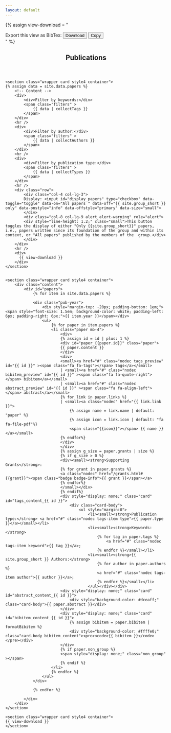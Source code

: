 ```yaml
---
layout: default
---
```

<script src="/js/publications.js" type="text/javascript" charset="utf-8"></script>
<style>
.paper-title{
	font-weight: 500;
}
.paper {
	font-size: 11pt;
	line-height: 1.4;
	list-style: none;
}

ul {
	margin-left: -2em;
}
</style>

{% assign view-download = "<div> Export this view as BibTex: <button class='download-bibtex btn btn-sm btn-light'><span class='fa fa-download'></span> Download</button> <button class='copy-bibtex btn btn-sm btn-light'><span class='fa fa-clipboard-list'></span> Copy</button></div>" %}

<!-- Main -->
<article id="main">

<header class="major container" markdown="1">

# Publications

</header>

	<section class="wrapper card style4 container">
	{% assign data = site.data.papers %}
		<!-- Content -->
		<div>
			<div>Filter by keywords:</div>
			<span class="filters" >
				{{ data | collectTags }}
			</span>
		</div>
		<hr />
		<div>
			<div>Filter by author:</div>
			<span class="filters" >
				{{ data | collectAuthors }}
			</span>
		</div>
		<hr />
		<div>
			<div>Filter by publication type:</div>
			<span class="filters" >
				{{ data | collectTypes }}
			</span>
		</div>
		<hr />
		<div class="row">
			<div class="col-4 col-lg-3">
			Display: <input id="display_papers" type="checkbox" data-toggle="toggle" data-on="All papers " data-off="{{ site.group_short }} only" data-onstyle="info" data-offstyle="primary" data-size="small">
	 		</div>
	 		<div class="col-8 col-lg-9 alert alert-warning" role="alert">
			<div style="line-height: 1.2;" class="small">This button toggles the display of either "Only {{site.group_short}}" papers, i.e., papers written since its foundation of the group and within its context, or "All papers" published by the members of the  group.</div>
	 		</div>
	 	</div>
		<hr />
		<div>
		  {{ view-download }}
		</div>
	</section>


	<section class="wrapper card style4 container">
		<div class="content">
			<div id="papers">
				{% for item in site.data.papers %}

				<div class="pub-year">
					<div style="margin-top: -20px; padding-bottom: 1em;"><span style="font-size: 1.5em; background-color: white; padding-left: 6px; padding-right: 6px;">{{ item.year }}</span></div>
					<ul>
						{% for paper in item.papers %}
						<li class="paper mb-4">
							<div>
							{% assign id = id | plus: 1 %}
							<div id="paper_{{paper.id}}" class="paper">
							{{ paper.content }}
							</div>
							<div>
							<small><a href="#" class="nodec tags_preview" id="{{ id }}" ><span class="fa fa-tags"></span> tags</a></small>
							| <small><a href="#" class="nodec bibitem_preview" id="{{ id }}" ><span class="fa fa-quote-right"></span> bibitem</a></small>
							| <small><a href="#" class="nodec abstract_preview" id="{{ id }}" ><span class="fa fa-align-left"></span> abstract</a></small>
							{% for link in paper.links %}
							| <small><a class="nodec" href="{{ link.link }}">
								{% assign name = link.name | default: "paper" %}
								{% assign icon = link.icon | default: "fa fa-file-pdf"%}
								<span class="{{icon}}"></span> {{ name }}</a></small>
							{% endfor%}
							</div>
							</div>
							{% assign g_size = paper.grants | size %}
							{% if g_size > 0 %}
							<div><small><strong>Supporting Grants</strong>: 
							{% for grant in paper.grants %}
							<a class="nodec" href="/grants.html#{{grant}}"><span class="badge badge-info">{{ grant }}</span></a>
							{% endfor%}
							</small></div>
							{% endif%}
							<div style="display: none;" class="card" id="tags_content_{{ id }}">
								<div class="card-body">
									<ul style="margin:0">
										<li><small><strong>Publication type:</strong> <a href="#" class="nodec tags-item type">{{ paper.type }}</a></small></li>
										<li><small><strong>Keywords:</strong>
											{% for tag in paper.tags %}
												<a href="#" class="nodec tags-item keyword">{{ tag }}</a>;
											{% endfor %}</small></li>
										<li><small><strong>{{ site.group_short }} Authors:</strong>
											{% for author in paper.authors %}
											<a href="#" class="nodec tags-item author">{{ author }}</a>;
											{% endfor %}</small></li>
										</ul></div></div>
							<div style="display: none;" class="card" id="abstract_content_{{ id }}">
								<div style="background-color: #dceaff;" class="card-body">{{ paper.abstract }}</div>
							</div>
							<div style="display: none;" class="card" id="bibitem_content_{{ id }}">
								{% assign bibitem = paper.bibitem | formatBibitem %}
								<div style="background-color: #ffffe0;" class="card-body bibitem_content"><pre><code>{{ bibitem }}</code></pre></div>
							</div>
							{% if paper.non_group %}
							<span style="display: none;" class="non_group" ></span>
							{% endif %}
						</li>
						{% endfor %}
					</ul>
				</div>

				{% endfor %}

			</div>
		</div>
	</section>
	
	<section class="wrapper card style4 container">
	{{ view-download }}
	</section>

</article>